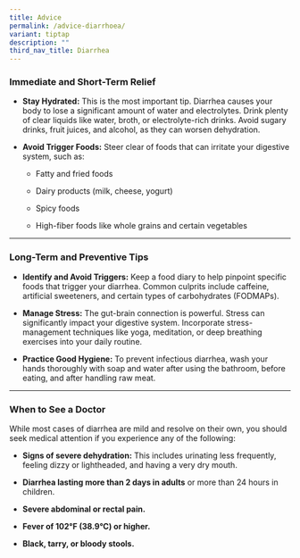 ```yaml
---
title: Advice
permalink: /advice-diarrhoea/
variant: tiptap
description: ""
third_nav_title: Diarrhea
---
```

<h3>Immediate and Short-Term Relief</h3>
<p></p>
<ul>
<li>
<p><strong>Stay Hydrated:</strong> This is the most important tip. Diarrhea
causes your body to lose a significant amount of water and electrolytes.
Drink plenty of clear liquids like water, broth, or electrolyte-rich drinks.
Avoid sugary drinks, fruit juices, and alcohol, as they can worsen dehydration.</p>
</li>
<li>
<p><strong>Avoid Trigger Foods:</strong> Steer clear of foods that can irritate
your digestive system, such as:</p>
<ul>
<li>
<p>Fatty and fried foods</p>
</li>
<li>
<p>Dairy products (milk, cheese, yogurt)</p>
</li>
<li>
<p>Spicy foods</p>
</li>
<li>
<p>High-fiber foods like whole grains and certain vegetables</p>
</li>
</ul>
<p></p>
</li>
</ul>
<hr>
<h3>Long-Term and Preventive Tips</h3>
<p></p>
<ul>
<li>
<p><strong>Identify and Avoid Triggers:</strong> Keep a food diary to help
pinpoint specific foods that trigger your diarrhea. Common culprits include
caffeine, artificial sweeteners, and certain types of carbohydrates (FODMAPs).</p>
</li>
<li>
<p><strong>Manage Stress:</strong> The gut-brain connection is powerful. Stress
can significantly impact your digestive system. Incorporate stress-management
techniques like yoga, meditation, or deep breathing exercises into your
daily routine.</p>
</li>
<li>
<p><strong>Practice Good Hygiene:</strong> To prevent infectious diarrhea,
wash your hands thoroughly with soap and water after using the bathroom,
before eating, and after handling raw meat.</p>
<p></p>
</li>
</ul>
<hr>
<p></p>
<h3>When to See a Doctor</h3>
<p></p>
<p>While most cases of diarrhea are mild and resolve on their own, you should
seek medical attention if you experience any of the following:</p>
<ul>
<li>
<p><strong>Signs of severe dehydration:</strong> This includes urinating less
frequently, feeling dizzy or lightheaded, and having a very dry mouth.</p>
</li>
<li>
<p><strong>Diarrhea lasting more than 2 days in adults</strong> or more than
24 hours in children.</p>
</li>
<li>
<p><strong>Severe abdominal or rectal pain.</strong>
</p>
</li>
<li>
<p><strong>Fever of 102°F (38.9°C) or higher.</strong>
</p>
</li>
<li>
<p><strong>Black, tarry, or bloody stools.</strong>
</p>
</li>
</ul>
<p></p>